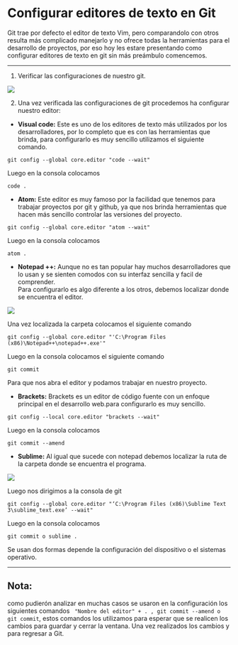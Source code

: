 # **Configurar editores de texto en Git**

Git trae por defecto el editor de texto Vim, pero comparandolo con otros resulta más complicado manejarlo y no ofrece todas la herramientas para el desarrollo de proyectos, por eso hoy les estare presentando como configurar editores de texto en git sin más preámbulo comencemos.

---
1. Verificar las configuraciones de nuestro git.

![](https://www.chipsypc.com/wp-content/uploads/2017/03/git5.png)

2. Una vez verificada las configuraciones de git procedemos ha configurar nuestro editor:

* **Visual code:** Este es uno de los editores de texto más utilizados por los desarrolladores, por lo completo que es con las herramientas que brinda, para configurarlo es muy sencillo utilizamos el siguiente comando.

```shell
git config --global core.editor "code --wait"
```

Luego en la consola colocamos

```shell
code .
```

* **Atom:** Este editor es muy famoso por la facilidad que tenemos para trabajar proyectos por git y github, ya que nos brinda herramientas que hacen más sencillo controlar las versiones del proyecto.

```shell
git config --global core.editor "atom --wait"
```

Luego en la consola colocamos

```shell
atom .
```

* **Notepad ++:** Aunque no es tan popular hay muchos desarrolladores que lo usan y se sienten comodos con su interfaz sencilla y facil de comprender.
<br>Para configurarlo es algo diferente a los otros, debemos localizar donde se encuentra el editor.

![](https://static.platzi.com/media/user_upload/ruta%20notepad%2B%2B-7dfcf51d-f0eb-410d-9ef9-4b1dd5f9212c.jpg)

Una vez localizada la carpeta colocamos el siguiente comando

```shell
git config --global core.editor "'C:\Program Files (x86)\Notepad++\notepad++.exe'"
```

Luego en la consola colocamos el siguiente comando

```shell
git commit
```

Para que nos abra el editor y podamos trabajar en nuestro proyecto.

* **Brackets:** Brackets es un editor de código fuente con un enfoque principal en el desarrollo web.para configurarlo es muy sencillo.

```shell
git config --local core.editor "brackets --wait"
```

Luego en la consola colocamos

```shell
git commit --amend
```
* **Sublime:** Al igual que sucede con notepad debemos localizar la ruta de la carpeta donde se encuentra el programa.

![](https://static.platzi.com/media/user_upload/ruta%20de%20sublime2-cf7c964b-6646-46b9-9673-4b2abd4a7353.jpg)

Luego nos dirigimos a la consola de git

```shell
git config --global core.editor "‘C:\Program Files (x86)\Sublime Text 3\sublime_text.exe’ --wait"
```

Luego en la consola colocamos

```shell
git commit o sublime .
```

Se usan dos formas depende la configuración del dispositivo o el sistemas operativo.

---

## **Nota:** 
como pudierón analizar en muchas casos se usaron en la configuración los siguientes comandos ``` "Nombre del editor" + . , git commit --amend o git commit```, estos comandos los utilizamos para esperar que se realicen los cambios para guardar y cerrar la ventana.
Una vez realizados los cambios y para regresar a Git.

